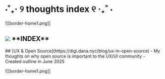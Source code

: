 # ⋅˚₊‧ ୨ thoughts index ୧ ‧₊˚ ⋅

![[border-home1.png]]
<h2 class="flex font-semibold items-center space-x-2">
	<img src="/_r/-/images/writing.png"/> **INDEX**
</h2>
## [UX & Open Source](https://digi.dana.nyc/blog/ux-in-open-source)
- My thoughts on why open source is important to the UX/UI community
- Created outline in June 2025


![[border-home1.png]]